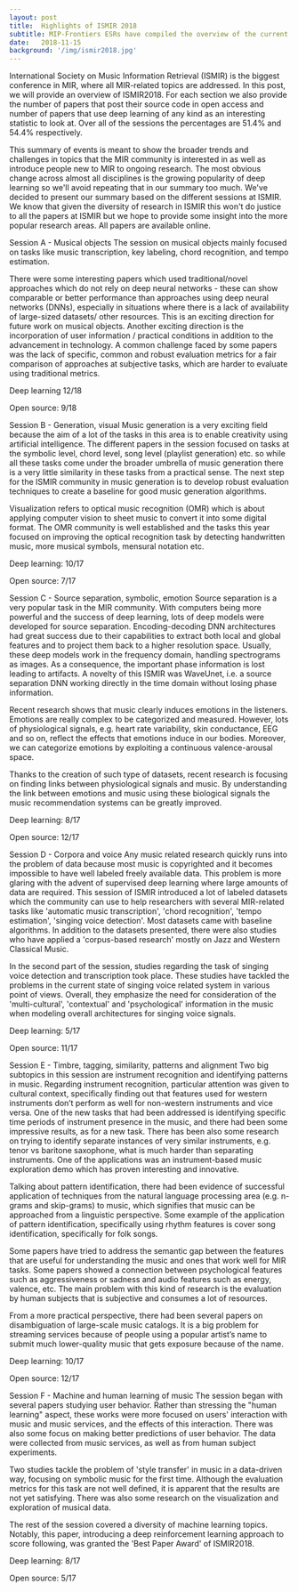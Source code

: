 ```yaml
---
layout: post
title:  Highlights of ISMIR 2018
subtitle: MIP-Frontiers ESRs have compiled the overview of the current trends and analysed how popular is deep learning and open science in MIR research
date:   2018-11-15
background: '/img/ismir2018.jpg'
---
```


International Society on Music Information Retrieval (ISMIR) is the biggest conference in MIR, where all MIR-related topics are addressed. In this post, we will provide an overview of ISMIR2018. For each section we also provide the number of papers that post their source code in open access and number of papers that use deep learning of any kind as an interesting statistic to look at. Over all of the sessions the percentages are 51.4% and 54.4% respectively.

This summary of events is meant to show the broader trends and challenges in topics that the MIR community is interested in as well as introduce people new to MIR to ongoing research. The most obvious change across almost all disciplines is the growing popularity of deep learning so we'll avoid repeating that in our summary too much. We've decided to present our summary based on the different sessions at ISMIR. We know that given the diversity of research in ISMIR this won't do justice to all the papers at ISMIR but we hope to provide some insight into the more popular research areas. All papers are available online.

 

Session A - Musical objects
The session on musical objects mainly focused on tasks like music transcription, key labeling, chord recognition, and tempo estimation.

There were some interesting papers which used traditional/novel approaches which do not rely on deep neural networks - these can show comparable or better performance than approaches using deep neural networks (DNNs), especially in situations where there is a lack of availability of large-sized datasets/ other resources. This is an exciting direction for future work on musical objects. Another exciting direction is the incorporation of user information / practical conditions in addition to the advancement in technology. A common challenge faced by some papers was the lack of specific, common and robust evaluation metrics for a fair comparison of approaches at subjective tasks, which are harder to evaluate using traditional metrics.

Deep learning 12/18

Open source: 9/18

 

Session B - Generation, visual
Music generation is a very exciting field because the aim of a lot of the tasks in this area is to enable creativity using artificial intelligence. The different papers in the session focused on tasks at the symbolic level, chord level, song level (playlist generation) etc. so while all these tasks come under the broader umbrella of music generation there is a very little similarity in these tasks from a practical sense. The next step for the ISMIR community in music generation is to develop robust evaluation techniques to create a baseline for good music generation algorithms.

Visualization refers to optical music recognition (OMR) which is about applying computer vision to sheet music to convert it into some digital format. The OMR community is well established and the tasks this year focused on improving the optical recognition task by detecting handwritten music, more musical symbols, mensural notation etc.

Deep learning: 10/17

Open source: 7/17

 

Session C - Source separation, symbolic, emotion
Source separation is a very popular task in the MIR community. With computers being more powerful and the success of deep learning, lots of deep models were developed for source separation. Encoding-decoding DNN architectures had great success due to their capabilities to extract both local and global features and to project them back to a higher resolution space. Usually, these deep models work in the frequency domain, handling spectrograms as images. As a consequence, the important phase information is lost leading to artifacts. A novelty of this ISMIR was WaveUnet, i.e. a source separation DNN working directly in the time domain without losing phase information.

Recent research shows that music clearly induces emotions in the listeners. Emotions are really complex to be categorized and measured. However, lots of physiological signals, e.g. heart rate variability, skin conductance, EEG and so on,  reflect the effects that emotions induce in our bodies. Moreover, we can categorize emotions by exploiting a continuous valence-arousal space.

Thanks to the creation of such type of datasets, recent research is focusing on finding links between physiological signals and music. By understanding the link between emotions and music using these biological signals the music recommendation systems can be greatly improved.

Deep learning: 8/17

Open source: 12/17

 

Session D - Corpora and voice
Any music related research quickly runs into the problem of data because most music is copyrighted and it becomes impossible to have well labeled freely available data. This problem is more glaring with the advent of supervised deep learning where large amounts of data are required. This session of ISMIR introduced a lot of labeled datasets which the community can use to help researchers with several MIR-related tasks like 'automatic music transcription', 'chord recognition', 'tempo estimation', 'singing voice detection'. Most datasets came with baseline algorithms. In addition to the datasets presented, there were also studies who have applied a 'corpus-based research' mostly on Jazz and Western Classical Music.

In the second part of the session, studies regarding the task of singing voice detection and transcription took place. These studies have tackled the problems in the current state of singing voice related system in various point of views. Overall, they emphasize the need for consideration of the 'multi-cultural', 'contextual' and 'psychological' information in the music when modeling overall architectures for singing voice signals.

Deep learning: 5/17

Open source: 11/17

 

Session E - Timbre, tagging, similarity, patterns and alignment
Two big subtopics in this session are instrument recognition and identifying patterns in music. Regarding instrument recognition, particular attention was given to cultural context, specifically finding out that features used for western instruments don’t perform as well for non-western instruments and vice versa. One of the new tasks that had been addressed is identifying specific time periods of instrument presence in the music, and there had been some impressive results, as for a new task. There has been also some research on trying to identify separate instances of very similar instruments, e.g. tenor vs baritone saxophone, what is much harder than separating instruments. One of the applications was an instrument-based music exploration demo which has proven interesting and innovative.

Talking about pattern identification, there had been evidence of successful application of techniques from the natural language processing area (e.g. n-grams and skip-grams) to music, which signifies that music can be approached from a linguistic perspective. Some example of the application of pattern identification, specifically using rhythm features is cover song identification, specifically for folk songs.

Some papers have tried to address the semantic gap between the features that are useful for understanding the music and ones that work well for MIR tasks. Some papers showed a connection between psychological features such as aggressiveness or sadness and audio features such as energy, valence, etc. The main problem with this kind of research is the evaluation by human subjects that is subjective and consumes a lot of resources.

From a more practical perspective, there had been several papers on disambiguation of large-scale music catalogs. It is a big problem for streaming services because of people using a popular artist’s name to submit much lower-quality music that gets exposure because of the name.

Deep learning: 10/17

Open source: 12/17

 

Session F - Machine and human learning of music
The session began with several papers studying user behavior. Rather than stressing the "human learning" aspect, these works were more focused on users' interaction with music and music services, and the effects of this interaction. There was also some focus on making better predictions of user behavior. The data were collected from music services, as well as from human subject experiments.

Two studies tackle the problem of 'style transfer' in music in a data-driven way, focusing on symbolic music for the first time. Although the evaluation metrics for this task are not well defined, it is apparent that the results are not yet satisfying. There was also some research on the visualization and exploration of musical data.

The rest of the session covered a diversity of machine learning topics. Notably, this paper, introducing a deep reinforcement learning approach to score following, was granted the 'Best Paper Award' of ISMIR2018.

Deep learning: 8/17

Open source: 5/17